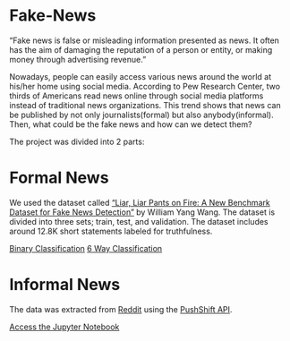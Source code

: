 # Fake-News

“Fake news is false or misleading information presented as news. It often has the aim of damaging the reputation of a person or entity, or making money through advertising revenue.” 

Nowadays, people can easily access various news around the world at his/her home using social media. According to Pew Research Center, two thirds of Americans read news online through social media platforms instead of traditional news organizations.  This trend shows that news can be published by not only journalists(formal) but also anybody(informal).  Then, what could be the fake news and how can we detect them? 

The project was divided into 2 parts:

# Formal News

We used the dataset called  [“Liar, Liar Pants on Fire: A New Benchmark Dataset for Fake News Detection”](https://arxiv.org/abs/1705.00648) by William Yang Wang. The dataset is divided into three sets; train, test, and validation. The dataset includes around 12.8K short statements labeled for truthfulness.

[Binary Classification](https://github.com/ShubhiKhanna/Fake-News/blob/main/Fake_News_Detection%20(Binary).ipynb)
[6 Way Classification](https://github.com/ShubhiKhanna/Fake-News/blob/main/Fake_News_Detector%20(6%20classifications).ipynb)

# Informal News

The data was extracted from [Reddit](https://www.reddit.com/) using the [PushShift API](https://pushshift.io/api-parameters/).

[Access the Jupyter Notebook](https://github.com/ShubhiKhanna/Fake-News/blob/main/FakeNews_NLP_Onion.ipynb)
